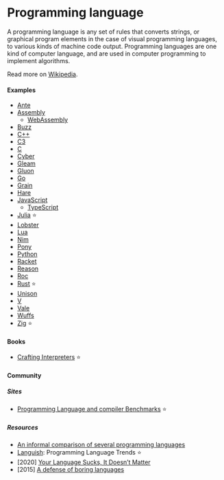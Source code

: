 # Programming language

A programming language is any set of rules that converts strings, or graphical program elements in the case of visual programming languages, to various kinds of machine code output. Programming languages are one kind of computer language, and are used in computer programming to implement algorithms.

Read more on [Wikipedia](https://en.wikipedia.org/wiki/Programming_language).

#### Examples
- [Ante](https://antelang.org)
- [Assembly](assembly.md)
    - [WebAssembly](webassembly.md)
- [Buzz](https://github.com/buzz-language/buzz)
- [C++](c-plus-plus.md)
- [C3](https://c3-lang.org)
- [C](c.md)
- [Cyber](https://cyberscript.dev)
- [Gleam](https://gleam.run)
- [Gluon](https://github.com/gluon-lang/gluon)
- [Go](go.md)
- [Grain](https://grain-lang.org)
- [Hare](https://harelang.org)
- [JavaScript](javascript.md)
    - [TypeScript](typescript.md)
- [Julia](julia.md) ⭐
- [Lobster](lobster.md)
- [Lua](lua.md)
- [Nim](nim.md)
- [Pony](https://www.ponylang.io)
- [Python](python.md)
- [Racket](https://racket-lang.org)
- [Reason](https://reasonml.github.io)
- [Roc](https://www.roc-lang.org)
- [Rust](rust.md) ⭐
- [Unison](https://www.unison-lang.org)
- [V](https://vlang.io)
- [Vale](vale.md)
- [Wuffs](https://github.com/google/wuffs)
- [Zig](zig.md) ⭐

#### Books
- [Crafting Interpreters](https://craftinginterpreters.com) ⭐

#### Community

##### Sites
- [Programming Language and compiler Benchmarks](https://programming-language-benchmarks.vercel.app) ⭐

##### Resources
- [An informal comparison of several programming languages](https://github.com/losvedir/transit-lang-cmp)
- [Languish](https://tjpalmer.github.io/languish): Programming Language Trends ⭐
- [2020] [Your Language Sucks, It Doesn’t Matter](https://matklad.github.io/2020/09/13/your-language-sucks.html)
- [2015] [A defense of boring languages](https://danluu.com/boring-languages)
